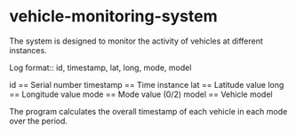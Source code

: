 # vehicle-monitoring-system
The system is designed to monitor the activity of vehicles at different instances.


Log format::
id, timestamp, lat, long, mode, model

id == Serial number
timestamp == Time instance
lat == Latitude value
long == Longitude value
mode == Mode value (0/2)
model == Vehicle model

The program calculates the overall timestamp of each vehicle in each mode over the period.


